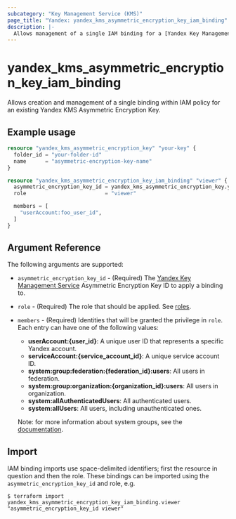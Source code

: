 ```yaml
---
subcategory: "Key Management Service (KMS)"
page_title: "Yandex: yandex_kms_asymmetric_encryption_key_iam_binding"
description: |-
  Allows management of a single IAM binding for a [Yandex Key Management Service](https://cloud.yandex.com/docs/kms/).
---
```



# yandex_kms_asymmetric_encryption_key_iam_binding




Allows creation and management of a single binding within IAM policy for an existing Yandex KMS Asymmetric Encryption Key.

## Example usage

```terraform
resource "yandex_kms_asymmetric_encryption_key" "your-key" {
  folder_id = "your-folder-id"
  name      = "asymmetric-encryption-key-name"
}

resource "yandex_kms_asymmetric_encryption_key_iam_binding" "viewer" {
  asymmetric_encryption_key_id = yandex_kms_asymmetric_encryption_key.your-key.id
  role                         = "viewer"

  members = [
    "userAccount:foo_user_id",
  ]
}
```

## Argument Reference

The following arguments are supported:

* `asymmetric_encryption_key_id` - (Required) The [Yandex Key Management Service](https://cloud.yandex.com/docs/kms/) Asymmetric Encryption Key ID to apply a binding to.

* `role` - (Required) The role that should be applied. See [roles](https://cloud.yandex.com/docs/kms/security/).

* `members` - (Required) Identities that will be granted the privilege in `role`. Each entry can have one of the following values:
  * **userAccount:{user_id}**: A unique user ID that represents a specific Yandex account.
  * **serviceAccount:{service_account_id}**: A unique service account ID.
  * **system:group:federation:{federation_id}:users**: All users in federation.
  * **system:group:organization:{organization_id}:users**: All users in organization.
  * **system:allAuthenticatedUsers**: All authenticated users.
  * **system:allUsers**: All users, including unauthenticated ones.

  Note: for more information about system groups, see the [documentation](https://cloud.yandex.com/docs/iam/concepts/access-control/system-group).

## Import

IAM binding imports use space-delimited identifiers; first the resource in question and then the role. These bindings can be imported using the `asymmetric_encryption_key_id` and role, e.g.

```
$ terraform import yandex_kms_asymmetric_encryption_key_iam_binding.viewer "asymmetric_encryption_key_id viewer"
```
